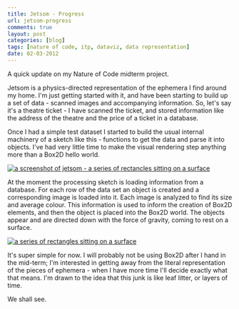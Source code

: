 ```yaml
---
title: Jetsom - Progress
url: jetsom-progress
comments: true
layout: post
categories: [blog]
tags: [nature of code, itp, dataviz, data representation]
date: 02-03-2012
---
```

<p class="intro">A quick update on my Nature of Code midterm project.</p>
Jetsom is a physics-directed representation of the ephemera I find around my home. I'm just getting started with it, and have been starting to build up a set of data - scanned images and accompanying information. So, let's say it's a theatre ticket - I have scanned the ticket, and stored information like the address of the theatre and the price of a ticket in a database.

Once I had a simple test dataset I started to build the usual internal machinery of a sketch like this - functions to get the data and parse it into objects. I've had very little time to make the visual rendering step anything more than a Box2D hello world.

<a href="http://www.flickr.com/photos/paulmmay/6945528483/" title="Jetsom by paulmmay, on Flickr"><img src="http://farm8.staticflickr.com/7190/6945528483_ae098106bc_b.jpg" class="flickr" alt="a screenshot of jetsom - a series of rectancles sitting on a surface"></a>

At the moment the processing sketch is loading information from a database. For each row of the data set an object is created and a corresponding image is loaded into it. Each image is analyzed to find its size and average colour. This information is used to inform the creation of Box2D elements, and then the object is placed into the Box2D world. The objects appear and are directed down with the force of gravity, coming to rest on a surface. 

<a href="http://www.flickr.com/photos/paulmmay/6945565681/" title="Jetsom by paulmmay, on Flickr"><img src="http://farm8.staticflickr.com/7039/6945565681_fcc363309b_b.jpg" class="flickr" alt="a series of rectangles sitting on a surface"></a>

It's super simple for now. I will probably not be using Box2D after I hand in the mid-term; I'm interested in getting away from the literal representation of the pieces of ephemera - when I have more time I'll decide exactly what that means. I'm drawn to the idea that this junk is like leaf litter, or layers of time. 

We shall see.


